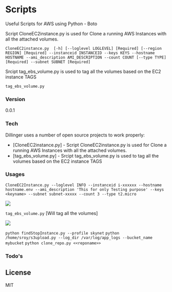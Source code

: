 # Scripts

Useful Scripts for AWS using Python - Boto

Script CloneEC2instance.py  is used for Clone a running AWS Instances with all the attached volumes.
```
CloneEC2instance.py  [-h] [--loglevel LOGLEVEL] [Required] [--region REGION] [Required] --instanceid INSTANCEID --keys KEYS --hostname HOSTNAME --ami_description AMI_DESCRIPTION --count COUNT [--type TYPE] [Required] --subnet SUBNET [Required]
```
Srcipt tag_ebs_volume.py is used to tag all the volumes based on the EC2 instance TAGS

`tag_ebs_volume.py`


### Version
0.0.1

### Tech

Dillinger uses a number of open source projects to work properly:

* [CloneEC2instance.py] - Script CloneEC2instance.py  is used for Clone a running AWS Instances with all the attached volumes.
* [tag_ebs_volume.py] - Srcipt tag_ebs_volume.py is used to tag all the volumes based on the EC2 instance TAGS

### Usages
```
CloneEC2Instance.py --loglevel INFO --instanceid i-xxxxxx --hostname hostname.env --ami_description 'This for only Testing purpose' --keys <keyname> --subnet subnet-xxxxx --count 3 --type t2.micro
```
<img src=http://i.imgur.com/TtrJXHm.png>

`tag_ebs_volume.py` [Will tag all the volumes]

<img src=http://i.imgur.com/8wANdRq.png>

`python findStopInstance.py --profile skynet`
`python /home/sroy/s3upload.py --log_dir /var/log/app_logs --bucket_name mybucket`
`python clone_repo.py <<reponame>>`

### Todo's



License
----
MIT
